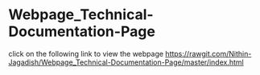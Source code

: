# Webpage_Technical-Documentation-Page
click on the following link to view the webpage https://rawgit.com/Nithin-Jagadish/Webpage_Technical-Documentation-Page/master/index.html
